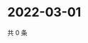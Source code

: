 # 2022-03-01

共 0 条

<!-- BEGIN WEIBO -->
<!-- 最后更新时间 Tue Mar 01 2022 11:09:32 GMT+0800 (China Standard Time) -->

<!-- END WEIBO -->
